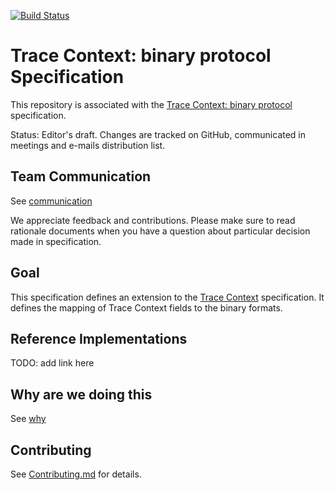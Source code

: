 [![Build Status](https://img.shields.io/travis/w3c/trace-context-binary/master.svg?label=validation%20service)](./test/)

# Trace Context: binary protocol Specification

This repository is associated with the [Trace Context: binary
protocol](https://w3c.github.io/trace-context-binary/) specification.

Status: Editor's draft. Changes are tracked on GitHub, communicated in meetings
and e-mails distribution list.

## Team Communication

See
[communication](https://github.com/w3c/distributed-tracing-wg#team-communication)

We appreciate feedback and contributions. Please make sure to read rationale
documents when you have a question about particular decision made in
specification.

## Goal

This specification defines an extension to the [Trace
Context](https://w3c.github.io/trace-context/) specification. It defines the
mapping of Trace Context fields to the binary formats.

## Reference Implementations

TODO: add link here

## Why are we doing this

See [why](https://github.com/w3c/distributed-tracing-wg#why-are-we-doing-this)

## Contributing

See [Contributing.md](CONTRIBUTING.md) for details.
